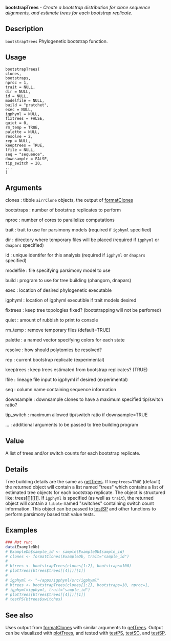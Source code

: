 **bootstrapTrees** - *Create a bootstrap distribution for clone sequence alignments, and estimate 
trees for each bootstrap replicate.*

Description
--------------------

`bootstrapTrees` Phylogenetic bootstrap function.


Usage
--------------------
```
bootstrapTrees(
clones,
bootstraps,
nproc = 1,
trait = NULL,
dir = NULL,
id = NULL,
modelfile = NULL,
build = "pratchet",
exec = NULL,
igphyml = NULL,
fixtrees = FALSE,
quiet = 0,
rm_temp = TRUE,
palette = NULL,
resolve = 2,
rep = NULL,
keeptrees = TRUE,
lfile = NULL,
seq = "sequence",
downsample = FALSE,
tip_switch = 20,
...
)
```

Arguments
-------------------

clones
:   tibble `airrClone` objects, the output of 
[formatClones](formatClones.md)

bootstraps
:   number of bootstrap replicates to perform

nproc
:   number of cores to parallelize computations

trait
:   trait to use for parsimony models (required if 
`igphyml` specified)

dir
:   directory where temporary files will be placed (required
if `igphyml` or `dnapars` specified)

id
:   unique identifer for this analysis (required if 
`igphyml` or `dnapars` specified)

modelfile
:   file specifying parsimony model to use

build
:   program to use for tree building (phangorn, dnapars)

exec
:   location of desired phylogenetic executable

igphyml
:   location of igphyml executible if trait models desired

fixtrees
:   keep tree topologies fixed?
(bootstrapping will not be perfomed)

quiet
:   amount of rubbish to print to console

rm_temp
:   remove temporary files (default=TRUE)

palette
:   a named vector specifying colors for each state

resolve
:   how should polytomies be resolved?

rep
:   current bootstrap replicate (experimental)

keeptrees
:   keep trees estimated from bootstrap replicates? (TRUE)

lfile
:   lineage file input to igphyml if desired (experimental)

seq
:   column name containing sequence information

downsample
:   downsample clones to have a maximum specified tip/switch ratio?

tip_switch
:   maximum allowed tip/switch ratio if downsample=TRUE

...
:   additional arguments to be passed to tree building program




Value
-------------------

A list of trees and/or switch counts for each bootstrap replicate.


Details
-------------------

Tree building details are the same as [getTrees](getTrees.md). 
If `keeptrees=TRUE` (default) the returned object will contain a list 
named "trees" which contains a list of estimated tree objects for each 
bootstrap replicate. The object is structured like: 
trees[[<replicate>]][[<tree index>]]. If `igphyml` is specified 
(as well as `trait`), the returned object 
will contain a `tibble` named "switches" containing switch count 
information. This object can be passed to [testSP](testSP.md) and other functions 
to perform parsimony based trait value tests.



Examples
-------------------

```R
### Not run:
data(ExampleDb)
# ExampleDb$sample_id <- sample(ExampleDb$sample_id)
# clones <- formatClones(ExampleDb, trait="sample_id")
# 
# btrees <- bootstrapTrees(clones[1:2], bootstraps=100)
# plotTrees(btrees$trees[[4]])[[1]]
# 
# igphyml <- "~/apps/igphyml/src/igphyml"
# btrees <- bootstrapTrees(clones[1:2], bootstraps=10, nproc=1,
# igphyml=igphyml, trait="sample_id")
# plotTrees(btrees$trees[[4]])[[1]]
# testPS(btrees$switches)
```



See also
-------------------

Uses output from [formatClones](formatClones.md) with similar arguments to 
[getTrees](getTrees.md). Output can be visualized with [plotTrees](plotTrees.md), and tested
with [testPS](testPS.md), [testSC](testSC.md), and [testSP](testSP.md).






